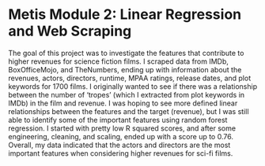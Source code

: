# Metis Module 2: Linear Regression and Web Scraping

The goal of this project was to investigate the features that contribute to higher revenues for science fiction films. I scraped data from IMDb, BoxOfficeMojo, and TheNumbers, ending up with information about the revenues, actors, directors, runtime, MPAA ratings, release dates, and plot keywords for 1700 films. I originally wanted to see if there was a relationship between the number of ‘tropes’ (which I extracted from plot keywords in IMDb) in the film and revenue. I was hoping to see more defined linear relationships between the features and the target (revenue), but I was still able to identify some of the important features using random forest regression. I started with pretty low R squared scores, and after some engineering, cleaning, and scaling, ended up with a score up to 0.76. Overall, my data indicated that the actors and directors are the most important features when considering higher revenues for sci-fi films. 

